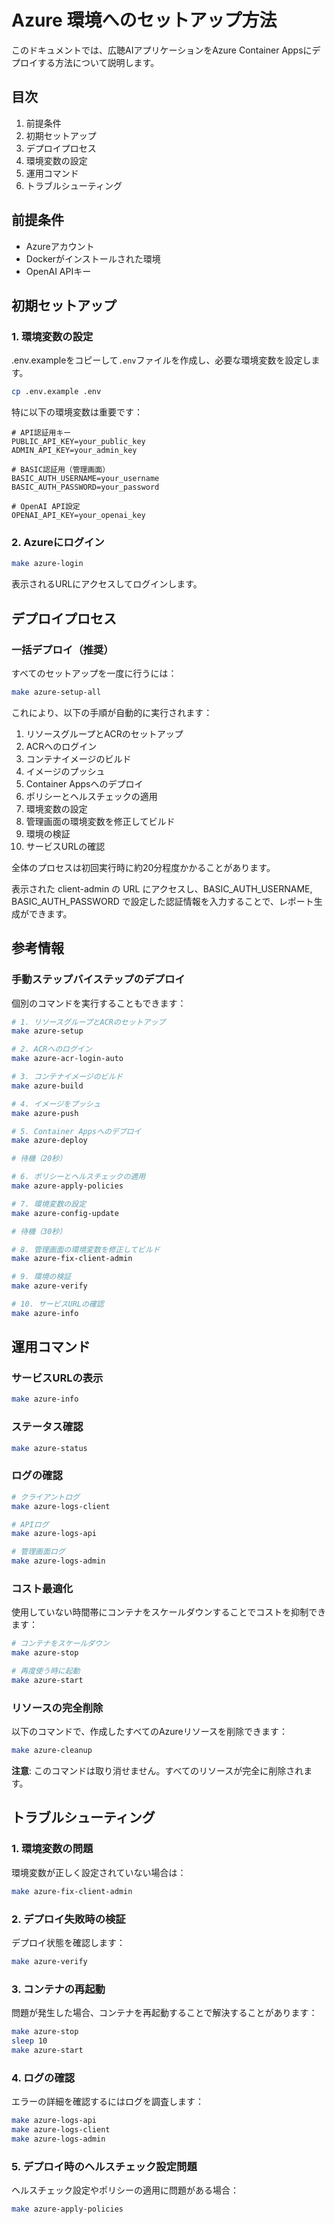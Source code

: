 # Azure 環境へのセットアップ方法
このドキュメントでは、広聴AIアプリケーションをAzure Container Appsにデプロイする方法について説明します。

## 目次
1. 前提条件
2. 初期セットアップ
3. デプロイプロセス
4. 環境変数の設定
5. 運用コマンド
6. トラブルシューティング

## 前提条件

- Azureアカウント
- Dockerがインストールされた環境
- OpenAI APIキー

## 初期セットアップ

### 1. 環境変数の設定

.env.exampleをコピーして`.env`ファイルを作成し、必要な環境変数を設定します。

```bash
cp .env.example .env
```

特に以下の環境変数は重要です：

```
# API認証用キー
PUBLIC_API_KEY=your_public_key
ADMIN_API_KEY=your_admin_key

# BASIC認証用（管理画面）
BASIC_AUTH_USERNAME=your_username
BASIC_AUTH_PASSWORD=your_password

# OpenAI API設定
OPENAI_API_KEY=your_openai_key
```

### 2. Azureにログイン

```bash
make azure-login
```

表示されるURLにアクセスしてログインします。

## デプロイプロセス

### 一括デプロイ（推奨）

すべてのセットアップを一度に行うには：

```bash
make azure-setup-all
```

これにより、以下の手順が自動的に実行されます：

1. リソースグループとACRのセットアップ
2. ACRへのログイン
3. コンテナイメージのビルド
4. イメージのプッシュ
5. Container Appsへのデプロイ
6. ポリシーとヘルスチェックの適用
7. 環境変数の設定
8. 管理画面の環境変数を修正してビルド
9. 環境の検証
10. サービスURLの確認

全体のプロセスは初回実行時に約20分程度かかることがあります。

表示された client-admin の URL にアクセスし、BASIC_AUTH_USERNAME, BASIC_AUTH_PASSWORD で設定した認証情報を入力することで、レポート生成ができます。

## 参考情報
### 手動ステップバイステップのデプロイ

個別のコマンドを実行することもできます：

```bash
# 1. リソースグループとACRのセットアップ
make azure-setup

# 2. ACRへのログイン
make azure-acr-login-auto

# 3. コンテナイメージのビルド
make azure-build

# 4. イメージをプッシュ
make azure-push

# 5. Container Appsへのデプロイ
make azure-deploy

# 待機（20秒）

# 6. ポリシーとヘルスチェックの適用
make azure-apply-policies

# 7. 環境変数の設定
make azure-config-update

# 待機（30秒）

# 8. 管理画面の環境変数を修正してビルド
make azure-fix-client-admin

# 9. 環境の検証
make azure-verify

# 10. サービスURLの確認
make azure-info
```

## 運用コマンド

### サービスURLの表示

```bash
make azure-info
```

### ステータス確認

```bash
make azure-status
```

### ログの確認

```bash
# クライアントログ
make azure-logs-client

# APIログ
make azure-logs-api

# 管理画面ログ
make azure-logs-admin
```

### コスト最適化

使用していない時間帯にコンテナをスケールダウンすることでコストを抑制できます：

```bash
# コンテナをスケールダウン
make azure-stop

# 再度使う時に起動
make azure-start
```

### リソースの完全削除

以下のコマンドで、作成したすべてのAzureリソースを削除できます：

```bash
make azure-cleanup
```

**注意**: このコマンドは取り消せません。すべてのリソースが完全に削除されます。

## トラブルシューティング

### 1. 環境変数の問題

環境変数が正しく設定されていない場合は：

```bash
make azure-fix-client-admin
```

### 2. デプロイ失敗時の検証

デプロイ状態を確認します：

```bash
make azure-verify
```

### 3. コンテナの再起動

問題が発生した場合、コンテナを再起動することで解決することがあります：

```bash
make azure-stop
sleep 10
make azure-start
```

### 4. ログの確認

エラーの詳細を確認するにはログを調査します：

```bash
make azure-logs-api
make azure-logs-client
make azure-logs-admin
```

### 5. デプロイ時のヘルスチェック設定問題

ヘルスチェック設定やポリシーの適用に問題がある場合：

```bash
make azure-apply-policies
```